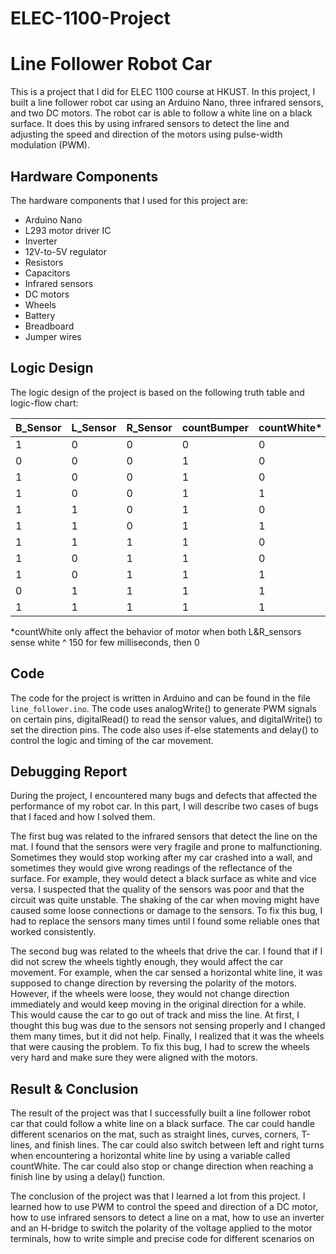 # ELEC-1100-Project

# Line Follower Robot Car

This is a project that I did for ELEC 1100 course at HKUST. In this project, I built a line follower robot car using an Arduino Nano, three infrared sensors, and two DC motors. The robot car is able to follow a white line on a black surface. It does this by using infrared sensors to detect the line and adjusting the speed and direction of the motors using pulse-width modulation (PWM).

## Hardware Components

The hardware components that I used for this project are:

- Arduino Nano
- L293 motor driver IC
- Inverter
- 12V-to-5V regulator
- Resistors
- Capacitors
- Infrared sensors
- DC motors
- Wheels
- Battery
- Breadboard
- Jumper wires

## Logic Design

The logic design of the project is based on the following truth table and logic-flow chart:

| B_Sensor | L_Sensor | R_Sensor | countBumper | countWhite* | L_PWM | R_PWM | L_DIR | R_DIR |
|----------|----------|----------|-------------|-------------|-------|-------|-------|-------|
| 1        | 0        | 0        | 0           | 0           | 0     | 0     | 0     | 0     |
| 0        | 0        | 0        | 1           | 0           | 200   | 200   | 1     | 1     |
| 1        | 0        | 0        | 1           | 0           | 200   | 200   | 0     | 1     |
| 1        | 0        | 0        | 1           | 1           | 225   | 225   | 1     | 0     |
| 1        | 1        | 0        | 1           | 0           | 200   | 200   | 1     | 0     |
| 1        | 1        | 0        | 1           | 1           | 200   | 200   | 1     | 0     |
| 1        | 1        | 1        | 1           | 0           | 225   | 225   | 1     | 1     |
| 1        | 0        | 1        | 1           | 0           | 200   | 200   | 0     | 1     |
| 1        | 0        | 1        | 1           | 1           | 200   | 200   | 0     | 1     |
| 0        | 1        | 1        | 1           | 1           | 150/0^| 150/0^| 0     | 0     | 
| 1        | 1        | 1        | 1           | 1           | 225   | 225   | 1     | 1     |

*countWhite only affect the behavior of motor when both L&R_sensors sense white
^ 150 for few milliseconds, then 0


## Code

The code for the project is written in Arduino and can be found in the file `line_follower.ino`. The code uses analogWrite() to generate PWM signals on certain pins, digitalRead() to read the sensor values, and digitalWrite() to set the direction pins. The code also uses if-else statements and delay() to control the logic and timing of the car movement.

## Debugging Report

During the project, I encountered many bugs and defects that affected the performance of my robot car. In this part, I will describe two cases of bugs that I faced and how I solved them.

The first bug was related to the infrared sensors that detect the line on the mat. I found that the sensors were very fragile and prone to malfunctioning. Sometimes they would stop working after my car crashed into a wall, and sometimes they would give wrong readings of the reflectance of the surface. For example, they would detect a black surface as white and vice versa. I suspected that the quality of the sensors was poor and that the circuit was quite unstable. The shaking of the car when moving might have caused some loose connections or damage to the sensors. To fix this bug, I had to replace the sensors many times until I found some reliable ones that worked consistently.

The second bug was related to the wheels that drive the car. I found that if I did not screw the wheels tightly enough, they would affect the car movement. For example, when the car sensed a horizontal white line, it was supposed to change direction by reversing the polarity of the motors. However, if the wheels were loose, they would not change direction immediately and would keep moving in the original direction for a while. This would cause the car to go out of track and miss the line. At first, I thought this bug was due to the sensors not sensing properly and I changed them many times, but it did not help. Finally, I realized that it was the wheels that were causing the problem. To fix this bug, I had to screw the wheels very hard and make sure they were aligned with the motors.

## Result & Conclusion

The result of the project was that I successfully built a line follower robot car that could follow a white line on a black surface. The car could handle different scenarios on the mat, such as straight lines, curves, corners, T-lines, and finish lines. The car could also switch between left and right turns when encountering a horizontal white line by using a variable called countWhite. The car could also stop or change direction when reaching a finish line by using a delay() function.

The conclusion of the project was that I learned a lot from this project. I learned how to use PWM to control the speed and direction of a DC motor, how to use infrared sensors to detect a line on a mat, how to use an inverter and an H-bridge to switch the polarity of the voltage applied to the motor terminals, how to write simple and precise code for different scenarios on

